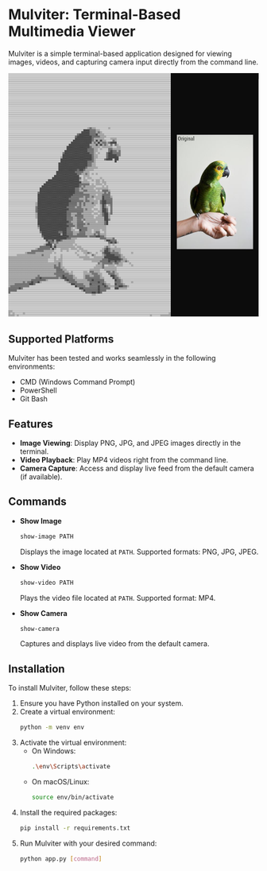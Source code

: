 # Mulviter: Terminal-Based Multimedia Viewer

Mulviter is a simple terminal-based application designed for viewing images, videos, and capturing camera input directly from the command line.

![Parrot rendered image](./sample/rendered/image.jpg)

## Supported Platforms
Mulviter has been tested and works seamlessly in the following environments:
- CMD (Windows Command Prompt)
- PowerShell
- Git Bash

## Features

- **Image Viewing**: Display PNG, JPG, and JPEG images directly in the terminal.
- **Video Playback**: Play MP4 videos right from the command line.
- **Camera Capture**: Access and display live feed from the default camera (if available).

## Commands

- **Show Image**  
  ```bash
  show-image PATH
  ```  
  Displays the image located at `PATH`. Supported formats: PNG, JPG, JPEG.

- **Show Video**  
  ```bash
  show-video PATH
  ```  
  Plays the video file located at `PATH`. Supported format: MP4.

- **Show Camera**  
  ```bash
  show-camera
  ```  
  Captures and displays live video from the default camera.

## Installation

To install Mulviter, follow these steps:

1. Ensure you have Python installed on your system.
2. Create a virtual environment:
   ```bash
   python -m venv env
   ```
3. Activate the virtual environment:
   - On Windows:
     ```bash
     .\env\Scripts\activate
     ```
   - On macOS/Linux:
     ```bash
     source env/bin/activate
     ```
4. Install the required packages:
   ```bash
   pip install -r requirements.txt
   ```
5. Run Mulviter with your desired command:
   ```bash
   python app.py [command]
   ```
